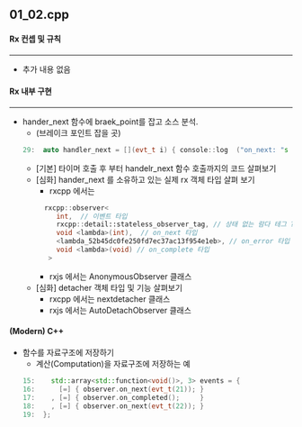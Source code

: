 ## 01_02.cpp
#### Rx 컨셉 및 규칙 
----------------

* 추가 내용 없음
  
#### Rx 내부 구현
----------------
* hander_next 함수에 braek_point를 잡고 소스 분석.
  * (브레이크 포인트 잡을 곳)
  ```cpp
  29:  auto handler_next = [](evt_t i) { console::log  ("on_next: "s  + i); };
  ```
  * [기본] 타이머 호출 후 부터 handelr_next 함수 호출까지의 코드 살펴보기 
  * [심화] hander_next 를 소유하고 있는 실제 rx 객체 타입 살펴 보기
    * rxcpp 에서는 
    ```cpp
      rxcpp::observer<
         int,  // 이벤트 타입
         rxcpp::detail::stateless_observer_tag, // 상태 없는 람다 테그 ?
         void <lambda>(int),  // on_next 타입
         <lambda_52b45dc0fe250fd7ec37ac13f954e1eb>, // on_error 타입
         void <lambda>(void) // on_complete 타입
       > 
    ```
    * rxjs 에서는  AnonymousObserver 클래스
  * [심화] detacher 객체 타입 및 기능 살펴보기
    * rxcpp 에서는 nextdetacher 클래스
    * rxjs 에서는 AutoDetachObserver 클래스

#### (Modern) C++
* 함수를 자료구조에 저장하기
  * 계산(Computation)을 자료구조에 저장하는 예
  ```cpp
  15:    std::array<std::function<void()>, 3> events = { 
  16:      [=] { observer.on_next(evt_t(21)); } 
  17:    , [=] { observer.on_completed();     } 
  18:    , [=] { observer.on_next(evt_t(22)); }
  19:  };
  ```
